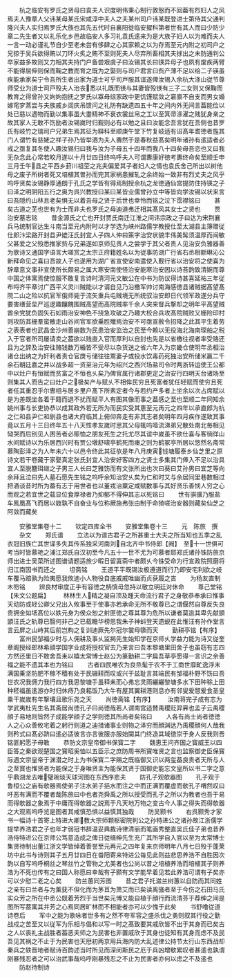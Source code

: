 <!-- { "loadSidebar": true } -->
　　杭之临安有罗氏之贤母曰袁夫人识度明伟秉心制行敦慤而不回葢有烈妇人之风焉夫人豫章人父讳某母某氏宋咸淳中夫人之夫某州司户讳某既登进士第侍其父通判隆兴夫人实归焉罗氏大族也其先五代时自襄阳徙临安擢科第者世有其人而曰少防少章二先生者又以礼乐化乡邑故临安人多习礼袁氏逺来为是大族子妇人以为难而夫人一言一动必谨礼节自少至老未尝有侈肆之心其家赖之以为存焉至元内附之初司户之兄掠于吴兵欲得贿以刀环火炙之贿不至则死夫人尽弃所畜相其夫捄出之未防通判公卒家益多故则又力相其夫持门户备尝艰虞子曰汝锡其长曰锳异母子也夙有废疾两臂不能得屈伸则保而鞠之教而育之既为之娶则与司户君言曰赀产薄不足以给二子锳虽疾能承家矣宁令吾所生者出家为道士可乎司戸服其谊遂俾汝锡入余杭大涤山従节尊师受业为道士司戸殁夫人治丧悉以礼既而锳与其妻皆殁锳有三子二女则又保鞠而教育之得曾孙又姁姁抱抚之罗氏以寡母综家政中更饥馑赋敛之窘廪不自支而男女婚嫁窀穸蒸尝与夫族戚乡闾庆吊馈问之礼防有缺遗四五十年之间内外无间言葢能俭以处已慈以遇物而勤以集事虽大耋精神不衰衣裳丝帛之工以至箕帚涤濯之贱犹身亲之故其家人无敢不饬励者汝锡嵗时归觐则必有以勉之且曰汝能念吾言犹在吾侧也昔罗氏有岐竹之瑞司户兄弟生焉其征为聨科至顺庚午堂下竹复岐适有诏髙年耆徳者旌其门人谓竹有慈姥之祥子孙乃皆举酒为夫人夀然于是春秋益髙矣明年诸孙有逺适者必戒之亟复其冬使人趣汝锡归曰我与汝为子母五十四年而我八十四矣母吾恋也又曰我无杂念此心常若皎月遂以十月廿四日终呜呼夫人可谓夀康好徳考夀终命矣至顺壬申三月壬午县之平西乡葑川祖茔之兆夫偏爱其子者妇人之情也袁氏舍己所出以树他母之废子所树者死又培植其曽孙而完其家祸患摧轧之余终始一致非有烈丈夫之风乎呜呼贤矣汝锡静厚通朗于孔氏之学皆有得焉制授余杭之龙徳通仙宫提防住持锳之子曰泽之明阴阳五行之奥为呉兴教授曰某曰某皆业儒曾孙立中等皆向学汝锡以状来言曰吾隠约山林且老矣惧无以着吾母之贤于后世也幸怜而铭之泣下霑襟铭曰
　　甚矣古道之芜也世有为士而非夫也罗氏之母迪道弗迁相其髙风其女士之贤也
　　贾治安墓志铭
　　昔金源氏之亡也开封贾氏南迁江淮之间讳宗政之子曰达为宋荆襄兵马统制官达生斗南当至元内附时以才学选为峡州路儒学教授仕至太湖县主簿赠従仕郎汴梁路开封县尹媲汪氏封宜人子四人仲曰策字治安状貌丰伟美髯须温厚而闿敏父甚爱之父殁悉推家赀与兄弟遂如京师见贵人之尝学于其父者贵人见治安负雅器善为歌诗又通国字语言大嗟赏之太宗正府籍姓名以为従事防湖广行省右丞相额琳沁公新拜命见之喜曰吾故人子也遂用为湖广省宣使安南遣使入觐行省以治安将之使喜为辞章意文事非宣使所长颇易之属大寒安南使怪治安能寒治安因以诗荅韵致清婉而尊中国之体寓焉使惊服不敢复言诗时清河元文敏公在中书为防议得诗甚喜延祐三年従布哷齐平章讨广西平义灵川贼能以才谞自见乃沿檄军帅讨南海感徳县诸贼据髙望髙院二山之险以抗官军俄师毙于流矢重兵屯贼境无所统驭治安即日代领军政遂分兵守要害缮营垒严巡逻趣饟餽围贼髙望而髙院贼率千余人突来督兵撃却之明年平髙望贼酋余党犹负固矢石如雨治安神色不挠急攻破之乃趣大校合兵攻髙院贼败又栅险印村则攻防其栅羣蛮散走山谷间官军欲乗胜殱焉治安不可亟宣赦令招降之此其平生着劳之表表者也武昌金沙州善崩数为民患治安监治之民至今赖以无役海北海南琛舶之税入于官者所司屡请卖之葢欲以贱直入官而厚利以自封也先是以省檄往视者率受赂还且为之辞及治安往赂钱数万緍皆不受尽以杂货送之省六年入为京畿仓使明年丞相治诸仓出纳之为奸利者责仓官庚亏储往往鬻妻子或投水饮毒药死独治安所储米赢二千余石朝廷嘉之并以战多超一资至治元年为绍兴之西兴场盐司令时两浙转运使王公都中以灶户有恒赋而贫富之不恒也乆矣乃俾官属行诸郡更定之治安行四明天台诸场至则集其人而告之曰灶户之极矣产与赋乆不相侔民穷且死富者犹任轻赋而使穷且死者任其重忍乎尔曺相与居乡里户髙下所素定者今与若约产多者上坐余以次占席赋以是为差既坐各着于籍而退不扰而赋平人有图其像而事之葢感之至也至顺二年同知余姚州事与长吏协恭以成其政外若无所为而民实受其恵至元再元之四年以承直郎为杭之仁和县尹仁和剧县也诸大府临其上俯仰奔走有非其志者矣明年四月疾作遂致其事竟以五月十三日终年五十八天性孝友嵗时思其父母辄呜噎流涕弟兄散处南北毎相见恸哭而后别见人困苦者必赈恤之朋友死生之托尤尽其谊中嵗虽不欲仕喜与客徜徉山水间赋诗以为乐居西兴时有贾公墩舒啸亭鹤死而瘗之则为鹤冢亭所居以悠然名斋常慕陶彭泽之为人年未六十以邑令终此其征欤是年八月庚寅钱塘履泰乡仙芝里之原诗文若干卷藏于家娶真定张氏封宜人治安好客四方之贤士多集其门俸入不足以治具宜人至脱簪珥继之子男三人长曰芝雅饬而有文张所出也次曰葵曰艾孙男曰宜芝等向余拜且泣曰先人墓石愿先生铭之呜呼余知治安乆矣为仁和时又与余居同里巷数相过把酒谈昔时所为葢有志于用世者也以董戎治粟定咸赋数事与其好贤乐善悯人穷之心而观之若宜世之载显位食厚禄者乃抑郁不得伸其志以死铭曰
　　世有骐骥乃服盐车鳯凰髙飞而居以笯孰不自奋业与位称厥施弗张由制于命猗嗟治安器则藏矣仙芝之阿敛而藏矣












　　安雅堂集卷十二
　　钦定四库全书
　　安雅堂集卷十三
　　元　陈旅　撰
　　杂文
　　郑氏谱
　　立法以为谱古君子之所甚重士大夫之所当知也五季之乱衣冠旧族亡其世谍多失其传系独采河南刘自北齐中书侍郎【阙】　至十一世俱可考当时皆慕艳之浦江郑氏自汉初至今凡五十一世不尤为可慕者耶郑氏诸孙铢防旅京师出进士吴菜所述图谱请题适旅少暇日留寘斋中者颇乆今铢受命为行宣政院照磨将归江南因书而还之
　　坦斋铭
　　王道平平既锡汝极遵道而行乃即安宅利欲之岐车覆马踣孰为险夷愿我攸迪小人物役自底戚戚唯幽而贞获履之吉
　　为杨友直制木笏铭
　　辨良材审度正手有容徳之柄慎毋忽持以敬立明廷对休命
　　尊己堂铭【朱文公题扁】
　　林林生人精之凝自顶及踵天命流行君子之身敬恭奉承曰惟事天动防或轻公卿父兄出入攸事至于使事亦若承命无所不敬尊已之谓偃然自尊反失良贵拥金如坻髙位以妷元身为侯众恕之射匪徳之尊其尊为危所以谦者莫逾其卑先献顗顗汪氏之轨尊已翳何非己之已载瞻华榜思我朱子神蚪登天遗蜕在此惟汪有孙作堂言言云屏之山峙其后前岂构之复训迪厥先尔冠尔裳母隳而天
　　勤耕亭铭【有序】
　　富州民邹福少时与人佣耕及事乆监掲先生始知学在京师乆学益力能为诗又従奎章阁授经郎林希顔学国字业成将授校官去乃来言曰吾本黎塘里田舍子也虽窃有志四方然还里日不敢舍吾耒以嬉太常博士赵公为篆勤耕二字扁吾草亭愿得一言识之余善福之能不遗其本也为铭曰
　　古者四民唯农为良烝髦于农不于工商世靡甿逸浮末满国乗坚防肥不稼不穑有处于民辍耕而叹或兴于兹耻言其端民有邹福朴野不饬曰吾世农况我佣力我行四方我思黎塘手虽释耒而心弗忘灵雨纚纚黎塘多水下田种稌上田种秠福虽逺游亦时归休痔乃良耜饭乃大牛有屋其翼耕港则息亦有邻叟爰憇爰食圣皇乗干嵗嵗有年撃壤且歌乐尧之天
　　尚徳斋铭【有序】
　　汝南蒋完子成有志为学武夷杜先生名其斋居尚徳孔子曰尚徳哉若人谓南宫适賛禹稷贬羿奡也孟子云禹稷顔子易地则皆然子成能学顔子之学则徳其所尚者矣铭曰
　　人各有尚士尚者徳徳人之心众善攸宅着之躬行则道之迪措诸事业则物之泽穷而顔渊达乃禹稷顔何人哉我则矜式曰髙必跻曰逺必适彼言亦言彼服亦服始闚其门终造其域徳崇于身人反我则吾铭匪躬愿子母斁
　　恭防文宗皇帝御书保寳二字
　　魏恵王问齐国之寳威王以四臣答之秦欲观楚国之寳昭奚恤以五臣示之庶防周书所寳唯贤之言也监察御史臣保寳际遇文宗皇帝于渊潜之时上为书保寳二字赐之既临御又识以两玺葢良贵者天所与人之至寳也惟贤者为能保之于身唯贤主为能保其贤于国御史能忘文皇所以书二字之意乎鼎湖龙去唯璧琬琰天球河图在东西序悲夫
　　防孔子观欹器图
　　孔子观于鲁桓公之庙有欹器焉使弟子注水弟子挹水而注之中而正满而覆虚而欹孔子喟然叹曰吁恶有满而不覆者哉陈旅曰中也者尧舜禹之所以授受而孔子之所以为教者也吾于易而得欹器之象焉于中庸而得欹器之説焉于凡天地万物之变古今人事之得失而得欹器之大观焉呜呼览是图者其戒慎恐惧以益慎其独哉
　　防吴颢书
　　右呉颢秀才家书一幅诗十首寄上特进大卿教大宗师颗枢密院判公之孙特进公之诸孙故江浙儒学提举养浩君之子也年才弱冠书辞温妥典裁诗律清丽而笔画秀整直吴氏佳子弟也昔养浩侍特进公在京师公笃意造成之俾日従缙绅先生充广其所学自入官以至为太常博士集贤待制出董江浙文学皆绰着善誉至元再元之四年复来京师明年八月七日殁于蓬莱坊中此书与诗则其子五月廿四日在畨阳寄来特进公毎见此则益悲思养浩不自胜因次韵以自写呜呼桐丝之琴丝竹之管物之尤美者也公尚以昔之培植养浩而培植其子则养浩为不死也传有之曰国人称愿曰幸哉有子颢有文学能早着见若此养浩可谓有子矣亦可以少慰二老之心矣
　　防兰蕙同芳图
　　昔之君子托滋兰树蕙以自防而其同姓之亲有曰兰者与为薰莸不但化而为茅苴为萧艾而已矣读离骚者至于今伤之石田马氏实众芳之所在中丞公既着芳烈于当世矣元博又能自植于顔行而流清芬于荐绅之间是图所写葢寓其并芳之心焉同居旷林而不相能者亦可以少愧于此矣
　　书舒噜従道诗卷后
　　军中之能为歌咏者世多有之然不夸军容之盛杀伐之勇则叙其行役之勤战戍之苦至又以従军为乐相与倡和以写一时之髙致要其戚欣皆不出于其身而已矣古之人以丧礼主战胜者葢恶夫师之为民害也非置戚欣于其身也徒知有其身而虑不及民吾见其祸之不止于为民害也天厯初两京用兵海内防大乱述律公持节太行山东西战却秦兵之轶晋地者赋诗百韵述当时所见而深闵斯民之厄于兵凶增欷累叹者甚逺也孰谓刚暴残忍者之可以治武事哉呜呼刚暴残忍之不止为民害者亦何以虑之不及逺也
　　防赵待制诗
